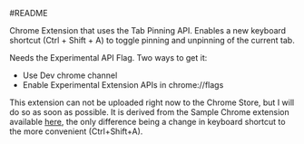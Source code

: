 #README

Chrome Extension that uses the Tab Pinning API. Enables a new keyboard
shortcut (Ctrl + Shift + A) to toggle pinning and unpinning of the current tab.

Needs the Experimental API Flag. Two ways to get it:

- Use Dev chrome channel
- Enable Experimental Extension APIs in chrome://flags

This extension can not be uploaded right now to the Chrome Store, but I will do so as soon as possible.
It is derived from the Sample Chrome extension available [here](https://developer.chrome.com/extensions/samples#keyboard-pin), the only difference
being a change in keyboard shortcut to the more convenient (Ctrl+Shift+A).